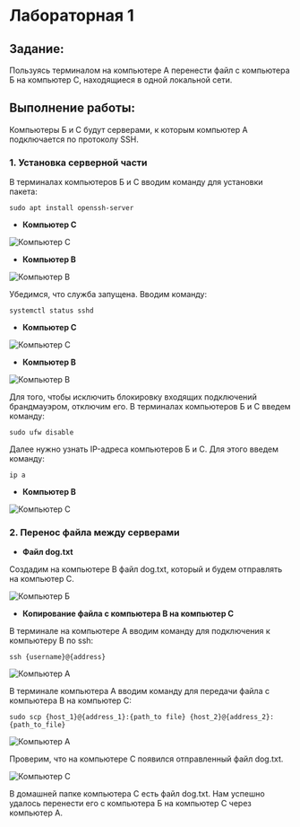 # Лабораторная 1
## Задание:
Пользуясь терминалом на компьютере А перенести файл с компьютера Б на компьютер С, находящиеся в одной локальной сети. 
## Выполнение работы:
Компьютеры Б и С будут серверами, к которым компьютер А подключается по протоколу SSH.
### 1. Установка серверной части
В терминалах компьютеров Б и С вводим команду для установки пакета:
```
sudo apt install openssh-server
```
- **Компьютер C**

<image src="/images/1.png" alt="Компьютер C">

- **Компьютер B**

<image src="/images/2.jpeg" alt="Компьютер B">

Убедимся, что служба запущена. Вводим команду:
```
systemctl status sshd
```
- **Компьютер C**

<image src="/images/3.png" alt="Компьютер C">

- **Компьютер B**

<image src="/images/4.jpeg" alt="Компьютер B">

Для того, чтобы исключить блокировку входящих подключений брандмауэром, отключим его. В терминалах компьютеров Б и С введем команду:
```
sudo ufw disable
```
Далее нужно узнать IP-адреса компьютеров Б и С. Для этого введем команду:
```
ip a
```
- **Компьютер B**

<image src="/images/10.jpeg" alt="Компьютер C">

### 2. Перенос файла между серверами
- **Файл dog.txt**

Создадим на компьютере B файл dog.txt, который и будем отправлять на компьютер С.

<image src="/images/6.png" alt="Компьютер Б">

- **Копирование файла с компьютера B на компьютер C**

В терминале на компьютере А вводим команду для подключения к компьютеру В по ssh:
```
ssh {username}@{address}
```

<image src="/images/11.png" alt="Компьютер A">

В терминале компьютера А вводим команду для передачи файла с компьютера В на компьютер С:

```
sudo scp {host_1}@{address_1}:{path_to file} {host_2}@{address_2}:{path_to_file}
```

<image src="/images/12.png" alt="Компьютер A">

Проверим, что на компьютере С появился отправленный файл dog.txt.

<image src="/images/9.jpeg" alt="Компьютер C">


В домашней папке компьютера С есть файл dog.txt. Нам успешно удалось перенести его с компьютера Б на компьютер С через компьютер А.
